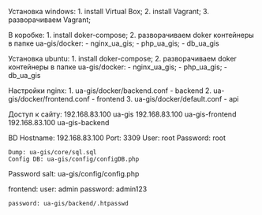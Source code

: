 Установка windows:
    1. install Virtual Box;
    2. install Vagrant;
    3. разворачиваем Vagrant;

В коробке:
    1. install doker-compose;
    2. разворачиваем doker контейнеры в папке ua-gis/docker:
        - nginx_ua_gis;
        - php_ua_gis;
        - db_ua_gis

Установка ubuntu:
    1. install doker-compose;
    2. разворачиваем doker контейнеры в папке ua-gis/docker:
        - nginx_ua_gis;
        - php_ua_gis;
        - db_ua_gis

Настройки nginx:
    1. ua-gis/docker/backend.conf - backend
    2. ua-gis/docker/frontend.conf - frontend
    3. ua-gis/docker/default.conf - api

Доступ к сайту:
    192.168.83.100	ua-gis
    192.168.83.100	ua-gis-frontend
    192.168.83.100	ua-gis-backend

BD 
    Hostname: 192.168.83.100
    Port: 3309
    User: root
    Password: root

    Dump: ua-gis/core/sql.sql
    Config DB: ua-gis/config/configDB.php

Password salt: ua-gis/config/config.php
    

frontend:
    user: admin
    password: admin123

    password: ua-gis/backend/.htpasswd